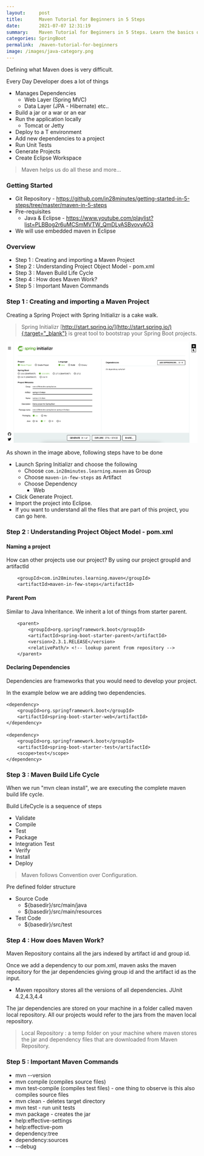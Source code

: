 ```yaml
---
layout:     post
title:      Maven Tutorial for Beginners in 5 Steps
date:       2021-07-07 12:31:19
summary:    Maven Tutorial for Beginners in 5 Steps. Learn the basics of Maven setting up a basic example with Spring Initializr. 
categories: SpringBoot
permalink:  /maven-tutorial-for-beginners
image: /images/java-category.png
---
```


Defining what Maven does is very difficult.

Every Day Developer does a lot of things
- Manages Dependencies 
	- Web Layer (Spring MVC)
	- Data Layer (JPA - Hibernate) etc..                  
- Build a jar or a war or an ear
- Run the application locally 
	- Tomcat or Jetty
- Deploy to a T environment
- Add new dependencies to a project
- Run Unit Tests
- Generate Projects
- Create Eclipse Workspace

 > Maven helps us do all these and more...



### Getting Started 
- Git Repository - https://github.com/in28minutes/getting-started-in-5-steps/tree/master/maven-in-5-steps
- Pre-requisites 
	- Java & Eclipse - https://www.youtube.com/playlist?list=PLBBog2r6uMCSmMVTW_QmDLyASBvovyAO3
- We will use embedded maven in Eclipse

### Overview
- Step 1 : Creating and importing a Maven Project
- Step 2 : Understanding Project Object Model - pom.xml
- Step 3 : Maven Build Life Cycle
- Step 4 : How does Maven Work?
- Step 5 : Important Maven Commands

### Step 1 : Creating and importing a Maven Project
Creating a Spring Project with Spring Initializr is a cake walk. 

> Spring Initializr [http://start.spring.io/](http://start.spring.io/){:target="_blank"} is great tool to bootstrap your Spring Boot projects.

![Image](/images/spring-initializr-spring-in-10-steps.png "Spring Initializr")   

As shown in the image above, following steps have to be done

- Launch Spring Initializr and choose the following
  - Choose `com.in28minutes.learning.maven` as Group
  - Choose `maven-in-few-steps` as Artifact
  - Choose Dependency
    - Web
- Click Generate Project.
- Import the project into Eclipse.
- If you want to understand all the files that are part of this project, you can go here.

### Step 2 : Understanding Project Object Model - pom.xml

#### Naming a project

How can other projects use our project? By using our project groupId and artifactId
```
	<groupId>com.in28minutes.learning.maven</groupId>
	<artifactId>maven-in-few-steps</artifactId>
```

#### Parent Pom

Similar to Java Inheritance. We inherit a lot of things from starter parent.

```
	<parent>
		<groupId>org.springframework.boot</groupId>
		<artifactId>spring-boot-starter-parent</artifactId>
		<version>2.3.1.RELEASE</version>
		<relativePath/> <!-- lookup parent from repository -->
	</parent>

```
#### Declaring Dependencies

Dependencies are frameworks that you would need to develop your project.

In the example below we are adding two dependencies.
```
<dependency>
	<groupId>org.springframework.boot</groupId>
	<artifactId>spring-boot-starter-web</artifactId>
</dependency>

<dependency>
	<groupId>org.springframework.boot</groupId>
	<artifactId>spring-boot-starter-test</artifactId>
	<scope>test</scope>
</dependency>
```

### Step 3 : Maven Build Life Cycle
When we run "mvn clean install", we are executing the complete maven build life cycle.

Build LifeCycle is a sequence of steps
 - Validate
 - Compile
 - Test
 - Package
 - Integration Test
 - Verify
 - Install
 - Deploy

> Maven follows Convention over Configuration.

Pre defined folder structure
- Source Code
	- ${basedir}/src/main/java
	- ${basedir}/src/main/resources
- Test Code
	- ${basedir}/src/test

### Step 4 : How does Maven Work?

Maven Repository contains all the jars indexed by artifact id and group id. 

Once we add a dependency to our pom.xml, maven asks the maven repository for the jar dependencies giving group id and the artifact id as the input. 
- Maven repository stores all the versions of all dependencies. JUnit 4.2,4.3,4.4
 
The jar dependencies are stored on your machine in a folder called maven local repository. All our projects would refer to the jars from the maven local repository.

> Local Repository : a temp folder on your machine where maven stores the jar and dependency files that are downloaded from Maven Repository.

### Step 5 : Important Maven Commands
 - mvn --version
 - mvn compile (compiles source files)
 - mvn test-compile (compiles test files) - one thing to observe is this also compiles source files
 - mvn clean - deletes target directory
 - mvn test - run unit tests
 - mvn package - creates the jar
- help:effective-settings
- help:effective-pom
- dependency:tree
- dependency:sources
- --debug

